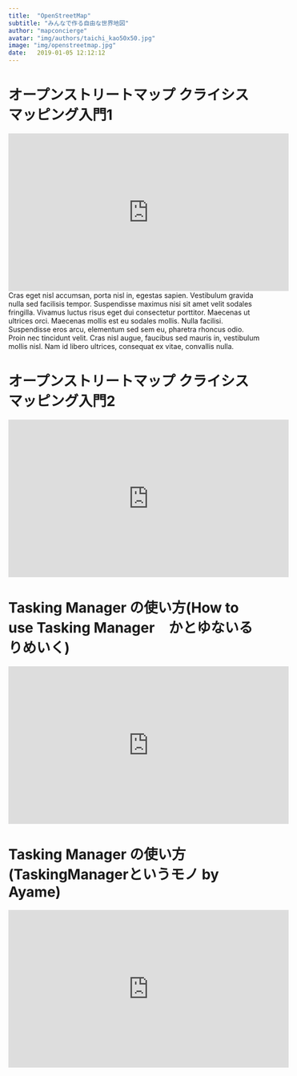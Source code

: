 ```yaml
---
title:  "OpenStreetMap"
subtitle: "みんなで作る自由な世界地図"
author: "mapconcierge"
avatar: "img/authors/taichi_kao50x50.jpg"
image: "img/openstreetmap.jpg"
date:   2019-01-05 12:12:12
---
```


# オープンストリートマップ クライシスマッピング入門1
<iframe width="560" height="315" src="https://www.youtube.com/embed/kPu5w-uVmrE" frameborder="0" allow="accelerometer; autoplay; encrypted-media; gyroscope; picture-in-picture" allowfullscreen></iframe>
Cras eget nisl accumsan, porta nisl in, egestas sapien. Vestibulum gravida nulla sed facilisis tempor. Suspendisse maximus nisi sit amet velit sodales fringilla. Vivamus luctus risus eget dui consectetur porttitor. Maecenas ut ultrices orci. Maecenas mollis est eu sodales mollis. Nulla facilisi. Suspendisse eros arcu, elementum sed sem eu, pharetra rhoncus odio. Proin nec tincidunt velit. Cras nisl augue, faucibus sed mauris in, vestibulum mollis nisl. Nam id libero ultrices, consequat ex vitae, convallis nulla.

# オープンストリートマップ クライシスマッピング入門2
<iframe width="560" height="315" src="https://www.youtube.com/embed/sWN_BTxXsQQ" frameborder="0" allow="accelerometer; autoplay; encrypted-media; gyroscope; picture-in-picture" allowfullscreen></iframe>

# Tasking Manager の使い方(How to use Tasking Manager　かとゆないるりめいく)
<iframe width="560" height="315" src="https://www.youtube.com/embed/sMAdXhwsK6o" frameborder="0" allow="accelerometer; autoplay; encrypted-media; gyroscope; picture-in-picture" allowfullscreen></iframe>

# Tasking Manager の使い方(TaskingManagerというモノ by Ayame)
<iframe width="560" height="315" src="https://www.youtube.com/embed/-tkZym5L0KI" frameborder="0" allow="accelerometer; autoplay; encrypted-media; gyroscope; picture-in-picture" allowfullscreen></iframe>
